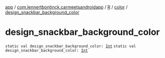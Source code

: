 [app](../../../index.md) / [com.lennertbontinck.carmeetsandroidapp](../../index.md) / [R](../index.md) / [color](index.md) / [design_snackbar_background_color](./design_snackbar_background_color.md)

# design_snackbar_background_color

`static val design_snackbar_background_color: `[`Int`](https://kotlinlang.org/api/latest/jvm/stdlib/kotlin/-int/index.html)
`static val design_snackbar_background_color: `[`Int`](https://kotlinlang.org/api/latest/jvm/stdlib/kotlin/-int/index.html)